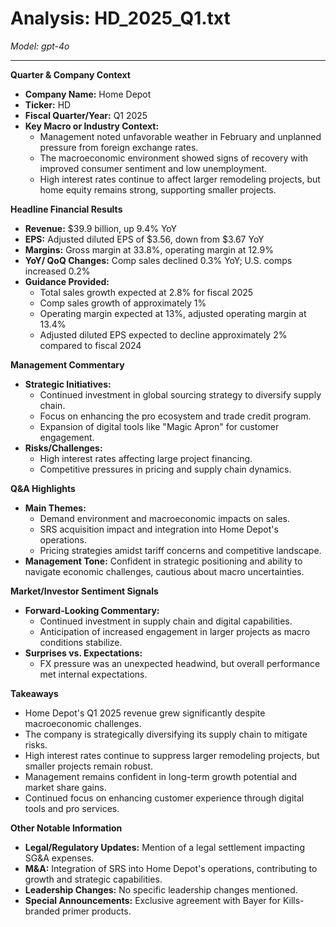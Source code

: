 # Analysis: HD_2025_Q1.txt

*Model: gpt-4o*

---

**Quarter & Company Context**

- **Company Name:** Home Depot
- **Ticker:** HD
- **Fiscal Quarter/Year:** Q1 2025
- **Key Macro or Industry Context:**
  - Management noted unfavorable weather in February and unplanned pressure from foreign exchange rates.
  - The macroeconomic environment showed signs of recovery with improved consumer sentiment and low unemployment.
  - High interest rates continue to affect larger remodeling projects, but home equity remains strong, supporting smaller projects.

**Headline Financial Results**

- **Revenue:** $39.9 billion, up 9.4% YoY
- **EPS:** Adjusted diluted EPS of $3.56, down from $3.67 YoY
- **Margins:** Gross margin at 33.8%, operating margin at 12.9%
- **YoY/ QoQ Changes:** Comp sales declined 0.3% YoY; U.S. comps increased 0.2%
- **Guidance Provided:**
  - Total sales growth expected at 2.8% for fiscal 2025
  - Comp sales growth of approximately 1%
  - Operating margin expected at 13%, adjusted operating margin at 13.4%
  - Adjusted diluted EPS expected to decline approximately 2% compared to fiscal 2024

**Management Commentary**

- **Strategic Initiatives:**
  - Continued investment in global sourcing strategy to diversify supply chain.
  - Focus on enhancing the pro ecosystem and trade credit program.
  - Expansion of digital tools like "Magic Apron" for customer engagement.
- **Risks/Challenges:**
  - High interest rates affecting large project financing.
  - Competitive pressures in pricing and supply chain dynamics.

**Q&A Highlights**

- **Main Themes:**
  - Demand environment and macroeconomic impacts on sales.
  - SRS acquisition impact and integration into Home Depot's operations.
  - Pricing strategies amidst tariff concerns and competitive landscape.
- **Management Tone:** Confident in strategic positioning and ability to navigate economic challenges, cautious about macro uncertainties.

**Market/Investor Sentiment Signals**

- **Forward-Looking Commentary:**
  - Continued investment in supply chain and digital capabilities.
  - Anticipation of increased engagement in larger projects as macro conditions stabilize.
- **Surprises vs. Expectations:**
  - FX pressure was an unexpected headwind, but overall performance met internal expectations.

**Takeaways**

- Home Depot's Q1 2025 revenue grew significantly despite macroeconomic challenges.
- The company is strategically diversifying its supply chain to mitigate risks.
- High interest rates continue to suppress larger remodeling projects, but smaller projects remain robust.
- Management remains confident in long-term growth potential and market share gains.
- Continued focus on enhancing customer experience through digital tools and pro services.

**Other Notable Information**

- **Legal/Regulatory Updates:** Mention of a legal settlement impacting SG&A expenses.
- **M&A:** Integration of SRS into Home Depot's operations, contributing to growth and strategic capabilities.
- **Leadership Changes:** No specific leadership changes mentioned.
- **Special Announcements:** Exclusive agreement with Bayer for Kills-branded primer products.